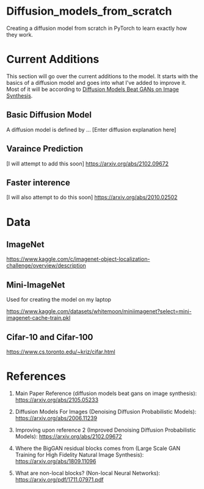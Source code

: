 # Diffusion_models_from_scratch
Creating a diffusion model from scratch in PyTorch to learn exactly how they work.

# Current Additions
This section will go over the current additions to the model. It starts with the basics of a diffusion model and goes into what I've added to improve it. Most of it will be according to [Diffusion Models Beat GANs on Image Synthesis](https://arxiv.org/abs/2105.05233).

## Basic Diffusion Model

A diffusion model is defined by
...
[Enter diffusion explanation here]

## Varaince Prediction

[I will attempt to add this soon]
https://arxiv.org/abs/2102.09672

## Faster interence

[I will also attempt to do this soon]
https://arxiv.org/abs/2010.02502




# Data
## ImageNet
https://www.kaggle.com/c/imagenet-object-localization-challenge/overview/description

## Mini-ImageNet
Used for creating the model on my laptop

https://www.kaggle.com/datasets/whitemoon/miniimagenet?select=mini-imagenet-cache-train.pkl

## Cifar-10 and Cifar-100
https://www.cs.toronto.edu/~kriz/cifar.html




# References

1. Main Paper Reference (diffusion models beat gans on image synthesis): https://arxiv.org/abs/2105.05233

2. Diffusion Models For Images (Denoising Diffusion Probabilistic Models): https://arxiv.org/abs/2006.11239

3. Improving upon reference 2 (Improved Denoising Diffusion Probabilistic Models): https://arxiv.org/abs/2102.09672

4. Where the BigGAN residual blocks comes from (Large Scale GAN Training for High Fidelity Natural Image Synthesis): https://arxiv.org/abs/1809.11096

5. What are non-local blocks? (Non-local Neural Networks): https://arxiv.org/pdf/1711.07971.pdf
